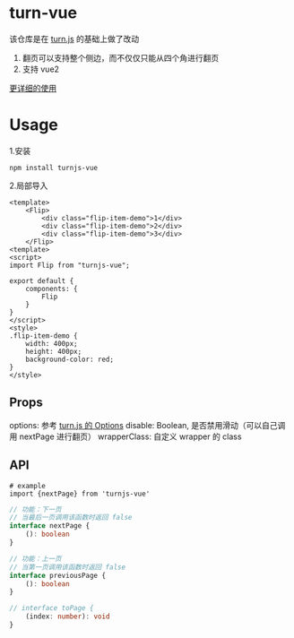 # turn-vue

该仓库是在 [turn.js](https://github.com/blasten/turn.js) 的基础上做了改动

1. 翻页可以支持整个侧边，而不仅仅只能从四个角进行翻页
2. 支持 vue2

[更详细的使用](/readme-old.md)

# Usage

1.安装

```shell
npm install turnjs-vue
```

2.局部导入

```vue
<template>
    <Flip>
        <div class="flip-item-demo">1</div>
        <div class="flip-item-demo">2</div>
        <div class="flip-item-demo">3</div>
    </Flip>
<template>
<script>
import Flip from "turnjs-vue";

export default {
    components: {
        Flip
    }
}
</script>
<style>
.flip-item-demo {
    width: 400px;
    height: 400px;
    background-color: red;
}
</style>
```

## Props
options: 参考 [turn.js 的 Options](http://www.turnjs.com/#api)
disable: Boolean, 是否禁用滑动（可以自己调用 nextPage 进行翻页）
wrapperClass: 自定义 wrapper 的 class
## API
```shell
# example
import {nextPage} from 'turnjs-vue'
````

```ts
// 功能：下一页
// 当最后一页调用该函数时返回 false
interface nextPage {
    (): boolean 
}

// 功能：上一页
// 当第一页调用该函数时返回 false
interface previousPage {
    (): boolean 
}

// interface toPage {
    (index: number): void
}
```